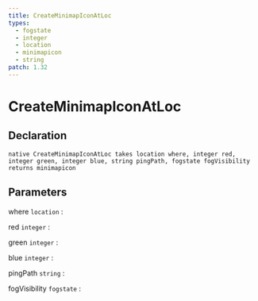 ```yaml
---
title: CreateMinimapIconAtLoc
types:
  - fogstate
  - integer
  - location
  - minimapicon
  - string
patch: 1.32
---
```


# CreateMinimapIconAtLoc

## Declaration

```jass
native CreateMinimapIconAtLoc takes location where, integer red, integer green, integer blue, string pingPath, fogstate fogVisibility returns minimapicon
```

## Parameters
where `location`
: 

red `integer`
: 

green `integer`
: 

blue `integer`
: 

pingPath `string`
: 

fogVisibility `fogstate`
: 
